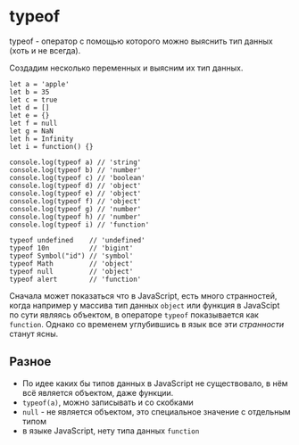 # typeof
typeof - оператор с помощью которого можно выяснить тип данных (хоть и не всегда).

Создадим несколько переменных и выясним их тип данных.

    let a = 'apple'
    let b = 35
    let c = true
    let d = []
    let e = {}
    let f = null
    let g = NaN
    let h = Infinity
    let i = function() {}

    console.log(typeof a) // 'string'
    console.log(typeof b) // 'number'
    console.log(typeof c) // 'boolean'
    console.log(typeof d) // 'object'
    console.log(typeof e) // 'object'
    console.log(typeof f) // 'object'
    console.log(typeof g) // 'number'
    console.log(typeof h) // 'number'
    console.log(typeof i) // 'function'

    typeof undefined    // 'undefined'
    typeof 10n          // 'bigint'
    typeof Symbol("id") // 'symbol'
    typeof Math         // 'object'
    typeof null         // 'object'
    typeof alert        // 'function'

Сначала может показаться что в JavaScript, есть много странностей, когда например у массива тип данных `object` или функция в JavaScipt по сути являясь объектом, в операторе `typeof` показывается как `function`. Однако со временем углубившись в язык все эти *странности* станут ясны.

## Разное
- По идее каких бы типов данных в JavaScript не существовало, в нём всё является объектом, даже функции.
- `typeof(a)`, можно записывать и со скобками
- `null` - не является объектом, это специальное значение с отдельным типом
- в языке JavaScript, нету типа данных `function`

